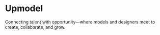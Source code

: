 # Upmodel
Connecting talent with opportunity—where models and designers meet to create, collaborate, and grow.
